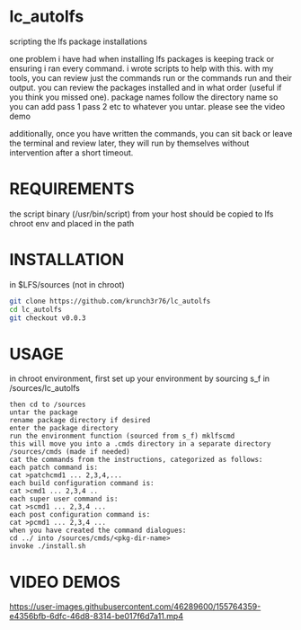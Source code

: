 # lc_autolfs
scripting the lfs package installations

one problem i have had when installing lfs packages is keeping track or ensuring i ran every command. i wrote scripts to help with this. with my tools, you can review just the commands run or the commands run and their output. you can review the packages installed and in what order (useful if you think you missed one). package names follow the directory name so you can add pass 1 pass 2 etc to whatever you untar. please see the video demo

additionally, once you have written the commands, you can sit back or leave the terminal and review later, they will run by themselves without intervention after a short timeout.

# REQUIREMENTS
the script binary (/usr/bin/script) from your host should be copied to lfs chroot env and placed in the path

# INSTALLATION
in $LFS/sources (not in chroot)
```bash
git clone https://github.com/krunch3r76/lc_autolfs
cd lc_autolfs
git checkout v0.0.3
```

# USAGE
in chroot environment, first set up your environment by sourcing s_f in /sources/lc_autolfs
```
then cd to /sources
untar the package
rename package directory if desired
enter the package directory
run the environment function (sourced from s_f) mklfscmd
this will move you into a .cmds directory in a separate directory /sources/cmds (made if needed)
cat the commands from the instructions, categorized as follows:
each patch command is:
cat >patchcmd1 ... 2,3,4,...
each build configuration command is:
cat >cmd1 ... 2,3,4 ..
each super user command is:
cat >scmd1 ... 2,3,4 ...
each post configuration command is:
cat >pcmd1 ... 2,3,4 ...
when you have created the command dialogues:
cd ../ into /sources/cmds/<pkg-dir-name>
invoke ./install.sh
```

# VIDEO DEMOS


https://user-images.githubusercontent.com/46289600/155764359-e4356bfb-6dfc-46d8-8314-be017f6d7a11.mp4




